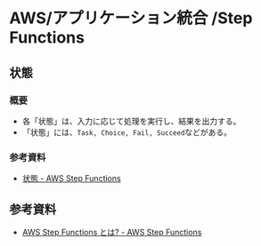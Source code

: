 # AWS/アプリケーション統合 /Step Functions

## 状態

### 概要

- 各「状態」は、入力に応じて処理を実行し、結果を出力する。
- 「状態」には、`Task, Choice, Fail, Succeed`などがある。

### 参考資料

- [状態 - AWS Step Functions](https://docs.aws.amazon.com/ja_jp/step-functions/latest/dg/concepts-states.html)

## 参考資料

- [AWS Step Functions とは? - AWS Step Functions](https://docs.aws.amazon.com/ja_jp/step-functions/latest/dg/welcome.html)
